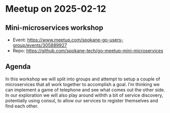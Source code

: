 # Meetup on 2025-02-12

## Mini-microservices workshop

* Event: https://www.meetup.com/spokane-go-users-group/events/305889927
* Repo: https://github.com/spokane-tech/go-meetup-mini-microservices

## Agenda

In this workshop we will split into groups and attempt to setup a couple of microservices that all work together to accomplish a goal. I’m thinking we can implement a game of telephone and see what comes out the other side. In our exploration we will also play around withth a bit of service discovery, potentially using consul, to allow our services to register themselves and find each other.
